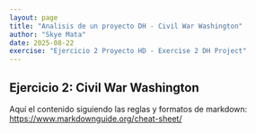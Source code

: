 ```yaml
---
layout: page
title: "Analisis de un proyecto DH - Civil War Washington"
author: "Skye Mata"
date: 2025-08-22
exercise: "Ejercicio 2 Proyecto HD - Exercise 2 DH Project"
---
```

## Ejercicio 2: Civil War Washington

Aquí el contenido siguiendo las reglas y formatos de markdown: <https://www.markdownguide.org/cheat-sheet/> 
